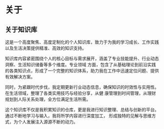 # 关于

## 关于知识库

这是一个高度聚焦、高度定制化的个人知识库，致力于为我的学习成长、工作实践以及生活决策提供精准、高效的知识支持。

知识库内容紧密围绕个人的核心目标与需求展开，涵盖了专业技能提升、行业动态洞察、生活知识储备等多个维度。专业领域
方面，包含了从基础理论到前沿实践的各类知识点，形成了一个完整的知识体系，助力我在工作中迅速定位问题、提供有效解决方案。

同时，为紧跟时代步伐，我定期更新行业动态信息，确保知识的时效性与实用性。在生活领域，整理了各类实用技巧与经验分享，从健
康管理到时间管理，从理财规划到人际关系处理，全方位满足生活所需。

这个知识库不仅是我积累知识的仓库，更是我进行知识整理、总结与创新的平台。通过不断地学习与输入，我将所学内容进行深度加工，
形成独特的见解与思维方式，为个人发展注入源源不断的动力。
